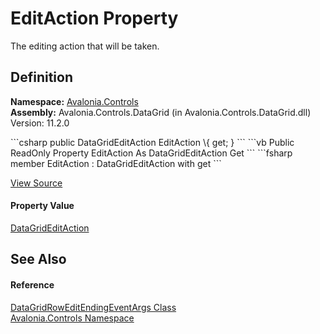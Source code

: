 # EditAction Property


The editing action that will be taken.



## Definition
**Namespace:** <a href="N_Avalonia_Controls">Avalonia.Controls</a>  
**Assembly:** Avalonia.Controls.DataGrid (in Avalonia.Controls.DataGrid.dll) Version: 11.2.0

<Tabs groupId="api-code-preview">
<TabItem value="csharp" label="C#">
```csharp
public DataGridEditAction EditAction \{ get; }
```
</TabItem>
<TabItem value="vb" label="VB">
```vb
Public ReadOnly Property EditAction As DataGridEditAction
	Get
```
</TabItem>
<TabItem value="fsharp" label="F#">
```fsharp
member EditAction : DataGridEditAction with get
```
</TabItem>
</Tabs>



<a href="https://github.com/AvaloniaUI/Avalonia/tree/master/src/Avalonia.Controls.DataGrid/EventArgs.cs#L400" title="View the source code">View Source</a>



#### Property Value
<a href="T_Avalonia_Controls_DataGridEditAction">DataGridEditAction</a>

## See Also


#### Reference
<a href="T_Avalonia_Controls_DataGridRowEditEndingEventArgs">DataGridRowEditEndingEventArgs Class</a>  
<a href="N_Avalonia_Controls">Avalonia.Controls Namespace</a>  
